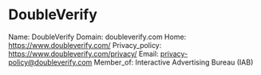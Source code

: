 
# DoubleVerify

Name: DoubleVerify
Domain: doubleverify.com
Home: https://www.doubleverify.com/
Privacy_policy: https://www.doubleverify.com/privacy/
Email: privacy-policy@doubleverify.com
Member_of: Interactive Advertising Bureau (IAB)
